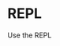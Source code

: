 # REPL

Use the REPL
<CSLEditor v-model="code"/>
<LogPane :logs="logs" />

<style>
@import 'conductorr-lib/dist/style.css';
</style>

<script>
import { DateTime } from "luxon";
import {CSLEditor, LogPane} from 'conductorr-lib'

export default {
    data() {
        return {
            code: `(if
    this
    then
    that
)`,
            logs: [
                {
                    msg: "Hi",
                    variant: "danger",
                    timestamp: DateTime.now()
                }
            ]
        }
    },
    components: {
        CSLEditor: CSLEditor,
        LogPane: LogPane
    }
}
</script>
